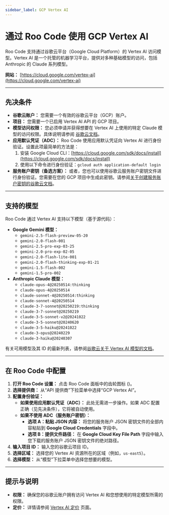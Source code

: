 ```yaml
---
sidebar_label: GCP Vertex AI
---
```


# 通过 Roo Code 使用 GCP Vertex AI

Roo Code 支持通过谷歌云平台（Google Cloud Platform）的 Vertex AI 访问模型。Vertex AI 是一个托管的机器学习平台，提供对多种基础模型的访问，包括 Anthropic 的 Claude 系列模型。

**网站：** [https://cloud.google.com/vertex-ai](https://cloud.google.com/vertex-ai)

---

## 先决条件

*   **谷歌云账户：** 您需要一个有效的谷歌云平台（GCP）账户。
*   **项目：** 您需要一个已启用 Vertex AI API 的 GCP 项目。
*   **模型访问权限：** 您必须申请并获得想要在 Vertex AI 上使用的特定 Claude 模型的访问权限。具体说明请参阅 [谷歌云文档](https://cloud.google.com/vertex-ai/generative-ai/docs/partner-models/use-claude#before_you_begin)。
*   **应用默认凭证（ADC）：** Roo Code 使用应用默认凭证向 Vertex AI 进行身份验证。设置此项最简单的方法是：
    1.  安装 Google Cloud CLI：[https://cloud.google.com/sdk/docs/install](https://cloud.google.com/sdk/docs/install)
    2.  使用以下命令进行身份验证：`gcloud auth application-default login`
*   **服务账户密钥（备选方案）：** 或者，您也可以使用谷歌云服务账户密钥文件进行身份验证。您需要在您的 GCP 项目中生成此密钥。请参阅[关于创建服务账户密钥的谷歌云文档](https://cloud.google.com/iam/docs/creating-managing-service-account-keys)。

---

## 支持的模型

Roo Code 通过 Vertex AI 支持以下模型（基于源代码）：

*   **Google Gemini 模型：**
    *   `gemini-2.5-flash-preview-05-20`
    *   `gemini-2.0-flash-001`
    *   `gemini-2.5-pro-exp-03-25`
    *   `gemini-2.0-pro-exp-02-05`
    *   `gemini-2.0-flash-lite-001`
    *   `gemini-2.0-flash-thinking-exp-01-21`
    *   `gemini-1.5-flash-002`
    *   `gemini-1.5-pro-002`
*   **Anthropic Claude 模型：**
    *   `claude-opus-4@20250514:thinking`
    *   `claude-opus-4@20250514`
    *   `claude-sonnet-4@20250514:thinking`
    *   `claude-sonnet-4@20250514`
    *   `claude-3-7-sonnet@20250219:thinking`
    *   `claude-3-7-sonnet@20250219`
    *   `claude-3-5-sonnet-v2@20241022`
    *   `claude-3-5-sonnet@20240620`
    *   `claude-3-5-haiku@20241022`
    *   `claude-3-opus@20240229`
    *   `claude-3-haiku@20240307`

有关可用模型及其 ID 的最新列表，请参阅[谷歌云关于 Vertex AI 模型的文档](https://cloud.google.com/vertex-ai/generative-ai/docs/learn/models)。

---

## 在 Roo Code 中配置

1.  **打开 Roo Code 设置：** 点击 Roo Code 面板中的齿轮图标 (<Codicon name="gear" />)。
2.  **选择提供商：** 从“API 提供商”下拉菜单中选择“GCP Vertex AI”。
3.  **配置身份验证：**
    *   **如果使用应用默认凭证（ADC）：** 此处无需进一步操作。如果 ADC 配置正确（见先决条件），它将被自动使用。
    *   **如果不使用 ADC（服务账户密钥）：**
        *   **选项 A：粘贴 JSON 内容：** 将您的服务账户 JSON 密钥文件的全部内容粘贴到 **Google Cloud Credentials** 字段中。
        *   **选项 B：提供文件路径：** 在 **Google Cloud Key File Path** 字段中输入您下载的服务账户 JSON 密钥文件的绝对路径。
4.  **输入项目 ID：** 输入您的谷歌云项目 ID。
5.  **选择区域：** 选择您的 Vertex AI 资源所在的区域（例如，`us-east5`）。
6.  **选择模型：** 从“模型”下拉菜单中选择您想要的模型。
---

## 提示与说明

*   **权限：** 确保您的谷歌云账户拥有访问 Vertex AI 和您想使用的特定模型所需的权限。
*   **定价：** 详情请参阅 [Vertex AI 定价](https://cloud.google.com/vertex-ai/pricing) 页面。

